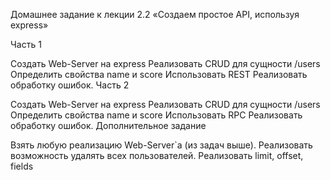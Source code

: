 Домашнее задание к лекции 2.2 «Создаем простое API, используя express»

Часть 1

Создать Web-Server на express
Реализовать CRUD для сущности /users
Определить свойства name и score
Использовать REST
Реализовать обработку ошибок.
Часть 2

Создать Web-Server на express
Реализовать CRUD для сущности /users
Определить свойства name и score
Использовать RPC
Реализовать обработку ошибок.
Дополнительное задание

Взять любую реализацию Web-Server`а (из задач выше).
Реализовать возможность удалять всех пользователей.
Реализовать limit, offset, fields